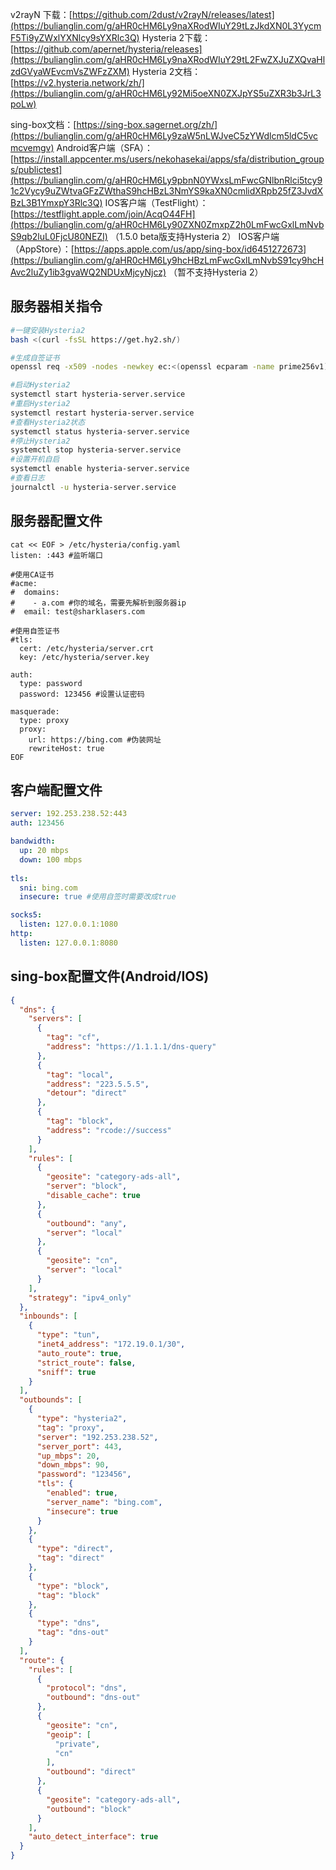 v2rayN 下载：[https://github.com/2dust/v2rayN/releases/latest](https://bulianglin.com/g/aHR0cHM6Ly9naXRodWIuY29tLzJkdXN0L3YycmF5Ti9yZWxlYXNlcy9sYXRlc3Q)
Hysteria 2下载：[https://github.com/apernet/hysteria/releases](https://bulianglin.com/g/aHR0cHM6Ly9naXRodWIuY29tL2FwZXJuZXQvaHlzdGVyaWEvcmVsZWFzZXM)
Hysteria 2文档：[https://v2.hysteria.network/zh/](https://bulianglin.com/g/aHR0cHM6Ly92Mi5oeXN0ZXJpYS5uZXR3b3JrL3poLw)

sing-box文档：[https://sing-box.sagernet.org/zh/](https://bulianglin.com/g/aHR0cHM6Ly9zaW5nLWJveC5zYWdlcm5ldC5vcmcvemgv)
Android客户端（SFA）：[https://install.appcenter.ms/users/nekohasekai/apps/sfa/distribution_groups/publictest](https://bulianglin.com/g/aHR0cHM6Ly9pbnN0YWxsLmFwcGNlbnRlci5tcy91c2Vycy9uZWtvaGFzZWthaS9hcHBzL3NmYS9kaXN0cmlidXRpb25fZ3JvdXBzL3B1YmxpY3Rlc3Q)
IOS客户端（TestFlight）：[https://testflight.apple.com/join/AcqO44FH](https://bulianglin.com/g/aHR0cHM6Ly90ZXN0ZmxpZ2h0LmFwcGxlLmNvbS9qb2luL0FjcU80NEZI) （1.5.0 beta版支持Hysteria 2）
IOS客户端（AppStore）：[https://apps.apple.com/us/app/sing-box/id6451272673](https://bulianglin.com/g/aHR0cHM6Ly9hcHBzLmFwcGxlLmNvbS91cy9hcHAvc2luZy1ib3gvaWQ2NDUxMjcyNjcz) （暂不支持Hysteria 2）

## 服务器相关指令

```bash
#一键安装Hysteria2
bash <(curl -fsSL https://get.hy2.sh/)

#生成自签证书
openssl req -x509 -nodes -newkey ec:<(openssl ecparam -name prime256v1) -keyout /etc/hysteria/server.key -out /etc/hysteria/server.crt -subj "/CN=bing.com" -days 36500 && sudo chown hysteria /etc/hysteria/server.key && sudo chown hysteria /etc/hysteria/server.crt

#启动Hysteria2
systemctl start hysteria-server.service
#重启Hysteria2
systemctl restart hysteria-server.service
#查看Hysteria2状态
systemctl status hysteria-server.service
#停止Hysteria2
systemctl stop hysteria-server.service
#设置开机自启
systemctl enable hysteria-server.service
#查看日志
journalctl -u hysteria-server.service
```

## 服务器配置文件

```shell
cat << EOF > /etc/hysteria/config.yaml
listen: :443 #监听端口

#使用CA证书
#acme:
#  domains:
#    - a.com #你的域名，需要先解析到服务器ip
#  email: test@sharklasers.com

#使用自签证书
#tls:
  cert: /etc/hysteria/server.crt
  key: /etc/hysteria/server.key

auth:
  type: password
  password: 123456 #设置认证密码
  
masquerade:
  type: proxy
  proxy:
    url: https://bing.com #伪装网址
    rewriteHost: true
EOF
```

## 客户端配置文件

```yaml
server: 192.253.238.52:443
auth: 123456

bandwidth:
  up: 20 mbps
  down: 100 mbps
  
tls:
  sni: bing.com
  insecure: true #使用自签时需要改成true

socks5:
  listen: 127.0.0.1:1080
http:
  listen: 127.0.0.1:8080
```

## sing-box配置文件(Android/IOS)

```json
{
  "dns": {
    "servers": [
      {
        "tag": "cf",
        "address": "https://1.1.1.1/dns-query"
      },
      {
        "tag": "local",
        "address": "223.5.5.5",
        "detour": "direct"
      },
      {
        "tag": "block",
        "address": "rcode://success"
      }
    ],
    "rules": [
      {
        "geosite": "category-ads-all",
        "server": "block",
        "disable_cache": true
      },
      {
        "outbound": "any",
        "server": "local"
      },
      {
        "geosite": "cn",
        "server": "local"
      }
    ],
    "strategy": "ipv4_only"
  },
  "inbounds": [
    {
      "type": "tun",
      "inet4_address": "172.19.0.1/30",
      "auto_route": true,
      "strict_route": false,
      "sniff": true
    }
  ],
  "outbounds": [
    {
      "type": "hysteria2",
      "tag": "proxy",
      "server": "192.253.238.52",
      "server_port": 443,
      "up_mbps": 20,
      "down_mbps": 90,
      "password": "123456",
      "tls": {
        "enabled": true,
        "server_name": "bing.com",
        "insecure": true
      }
    },
    {
      "type": "direct",
      "tag": "direct"
    },
    {
      "type": "block",
      "tag": "block"
    },
    {
      "type": "dns",
      "tag": "dns-out"
    }
  ],
  "route": {
    "rules": [
      {
        "protocol": "dns",
        "outbound": "dns-out"
      },
      {
        "geosite": "cn",
        "geoip": [
          "private",
          "cn"
        ],
        "outbound": "direct"
      },
      {
        "geosite": "category-ads-all",
        "outbound": "block"
      }
    ],
    "auto_detect_interface": true
  }
}
```